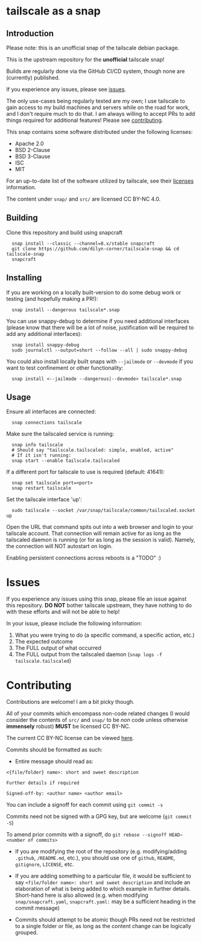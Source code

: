 # tailscale as a snap


## Introduction

Please note: this is an unofficial snap of the tailscale debian package.

This is the upstream repository for the **unofficial** tailscale snap!

Builds are regularly done via the GitHub CI/CD system, though none are (currently) published.

If you experience any issues, please see [issues](#issues).

The only use-cases being regularly tested are my own; I use tailscale to gain
access to my build machines and servers while on the road for work, and I
don't require much to do that. I am always willing to accept PRs to add things
required for additional features! Please see [contributing](#contributing).


This snap contains some software distributed under the following licenses:

* Apache 2.0
* BSD 2-Clause
* BSD 3-Clause
* ISC
* MIT

For an up-to-date list of the software utilized by tailscale, see their
[licenses](https://github.com/tailscale/tailscale/blob/main/licenses/tailscale.md) information.

The content under `snap/` and `src/` are licensed CC BY-NC 4.0.


## Building

Clone this repository and build using snapcraft

```
  snap install --classic --channel=8.x/stable snapcraft
  git clone https://github.com/dilyn-corner/tailscale-snap && cd tailscale-snap
  snapcraft
```


## Installing


If you are working on a locally built-version to do some debug work or testing
(and hopefully making a PR!):

```
  snap install --dangerous tailscale*.snap
```

You can use snappy-debug to determine if you need additional interfaces (please
know that there will be a lot of noise, justification will be required to add
any additional interfaces):

```
  snap install snappy-debug
  sudo journalctl --output=short --follow --all | sudo snappy-debug
```

You could also install locally built snaps with `--jailmode` or `--devmode` if
you want to test confinement or other functionality:

```
  snap install <--jailmode --dangerous|--devmode> tailscale*.snap
```


## Usage

Ensure all interfaces are connected:

```
  snap connections tailscale
```


Make sure the tailscaled service is running:

```
  snap info tailscale
  # Should say "tailscale.tailscaled: simple, enabled, active"
  # If it isn't running:
  snap start --enable tailscale.tailscaled
```


If a different port for tailscale to use is required (default: 41641):

```
  snap set tailscale port=<port>
  snap restart tailscale
```

Set the tailscale interface 'up':

```
  sudo tailscale --socket /var/snap/tailscale/common/tailscaled.socket up
```


Open the URL that command spits out into a web browser and login to your
tailscale account. That connection will remain active for as long as the
tailscaled daemon is running (or for as long as the session is valid). Namely,
the connection will NOT autostart on login.

Enabling persistent connections across reboots is a "TODO" :)


# Issues

If you experience any issues using this snap, please file an issue against this
repository. __DO NOT__ bother tailscale upstream, they have nothing to do with
these efforts and will not be able to help!

In your issue, please include the following information:

1) What you were trying to do (a specific command, a specific action, etc.)
2) The expected outcome
3) The FULL output of what occurred
4) The FULL output from the tailscaled daemon (`snap logs -f tailscale.tailscaled`)


# Contributing

Contributions are welcome! I am a bit picky though.

All of your commits which encompass non-code related changes (I would
consider the contents of `src/` and `snap/` to be *non* code unless otherwise
__immensely__ robust) **MUST** be licensed CC BY-NC.

The current CC BY-NC license can be viewed [here](https://creativecommons.org/licenses/by-nc/4.0/).


Commits should be formatted as such:

* Entire message should read as:

```
<{file/folder} name>: short and sweet description

Further details if required

Signed-off-by: <author name> <author email>
```

You can include a signoff for each commit using `git commit -s`

Commits need not be signed with a GPG key, but are welcome (`git commit -S`)

To amend prior commits with a signoff, do `git rebase --signoff HEAD~<number of commits>`

* If you are modifying the root of the repository (e.g. modifying/adding 
`.github`, `/README.md`, etc.), you should use one of `github`, `README`,
`gitignore`, `LICENSE`, etc.

* If you are adding something to a particular file, it would be sufficient to
say `<file/folder name>: short and sweet description` and include an elaboration
of what is being added to which example in further details. Short-hand here is
also allowed (e.g. when modifying `snap/snapcraft.yaml`, `snapcraft.yaml:` may
be a sufficient heading in the commit message)

* Commits should attempt to be atomic though PRs need not be restricted to a
single folder or file, as long as the content change can be logically grouped.
